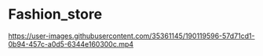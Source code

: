 # Fashion_store

https://user-images.githubusercontent.com/35361145/190119596-57d71cd1-0b94-457c-a0d5-6344e160300c.mp4

